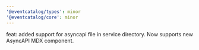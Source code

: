 ```yaml
---
'@eventcatalog/types': minor
'@eventcatalog/core': minor
---
```


feat: added support for asyncapi file in service directory. Now supports new AsyncAPI MDX component.
